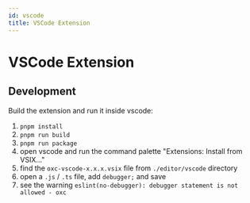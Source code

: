 ```yaml
---
id: vscode
title: VSCode Extension
---
```


# VSCode Extension

## Development

Build the extension and run it inside vscode:

1. `pnpm install`
2. `pnpm run build`
3. `pnpm run package`
4. open vscode and run the command palette "Extensions: Install from VSIX..."
5. find the `oxc-vscode-x.x.x.vsix` file from `./editor/vscode` directory
6. open a `.js` / `.ts` file, add `debugger;` and save
7. see the warning `eslint(no-debugger): debugger statement is not allowed - oxc`
